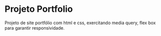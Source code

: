 # Projeto Portfolio
 Projeto de site portfólio com html e css, exercitando media query, flex box para garantir responsividade.
